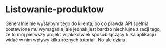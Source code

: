 # Listowanie-produktow

Generalnie nie wysłałbym tego do klienta, bo co prawda API spełnia postawione mu wymagania, ale jednak jest bardzo niechlujne z racji tego, że to mój pierwszy projekt w jakikolwiek sposób łączący kilka aplikacji i widać w nim wpływy kilku różnych tutoriali. No ale działa.
